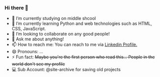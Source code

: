 ### Hi there 👋

- 🔭 I’m currently studying on middle shcool
- 🌱 I’m currently learning Python and web technologies such as HTML, CSS, JavaScript.
- 👯 I’m looking to collaborate on any good people!
- 💬 Ask me about anything!
- 📫 How to reach me: You can reach to me via <a href="https://www.linkedin.com/in/junhyck-lee-1017/">Linkedin Profile.</a>
- 😄 Pronouns: ...
- ⚡ Fun fact: ~~Maybe you're the first person who read this... People in the world don't see my profile~~
- 💻 Sub Account: @site-archive for saving old projects
